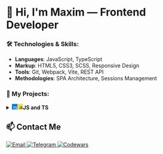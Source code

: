 # 👋 Hi, I'm Maxim — Frontend Developer

### 🛠 Technologies & Skills:
- **Languages**: JavaScript, TypeScript  
- **Markup**: HTML5, CSS3, SCSS, Responsive Design  
- **Tools**: Git, Webpack, Vite, REST API  
- **Methodologies**: SPA Architecture, Sessions Management

### 🚀 My Projects:

<details>
  <summary>
    <a href="#" title="Vanilla JS and TS"><img src="https://github.com/devicons/devicon/blob/master/icons/typescript/typescript-original.svg" alt="typescript" width="15" height="15" /><img src="https://github.com/devicons/devicon/blob/master/icons/javascript/javascript-original.svg" alt="javascript" width="15" height="15" /></a><strong>JS and TS</strong> 
  </summary>
  <ul>
    <li>
      <span>Decision-making-tool: </span>
      <a href="#">repository</a>
      <span> / </span>
      <a href="https://decision-making-tool12.netlify.app/">deploy</a>
    </li>
    <li>
      <span>Async Race: </span>
      <a href="#">
        repository
      </a>
    </li>
    <li>
      <span>Christmas Shop: </span>
      <a href="#">
        repository
      </a>
      <span> / </span>
      <a href="https://rolling-scopes-school.github.io/maxim966-JSFE2024Q4/christmas-shop/home/">deploy</a>
    </li>
    <li>
      <span>RSS Nonograms: </span>
      <a href="#">
        repository
      </a>
      <span> / </span>
      <a href="https://rolling-scopes-school.github.io/maxim966-JSFE2024Q4/nonograms/">deploy</a>
    </li>
  </ul>
</details>

## 📫 Contact Me
<p align="left">
  <a href="mailto:ya.morfius2014@gmail.com">
    <img src="https://img.shields.io/badge/Gmail-D14836?style=for-the-badge&logo=gmail&logoColor=white" alt="Email">
  </a>
  <a href="https://t.me/MaximS6">
    <img src="https://img.shields.io/badge/Telegram-2CA5E0?style=for-the-badge&logo=telegram&logoColor=white" alt="Telegram">
  </a>
  <a href="https://www.codewars.com/users/rsschool_aa415828bd822189">
    <img src="https://img.shields.io/badge/Codewars-B1361E?style=for-the-badge&logo=codewars&logoColor=white" alt="Codewars">
  </a>
</p>
